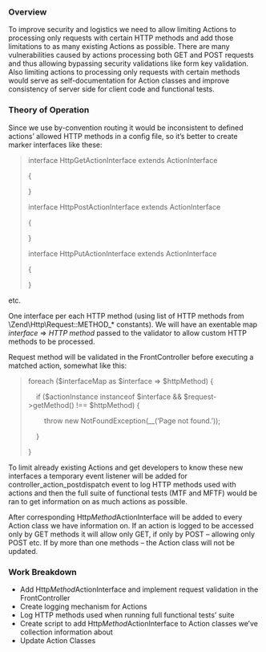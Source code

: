 ### Overview

To improve security and logistics we need to allow limiting Actions to processing only requests with certain HTTP methods and add those limitations to as many existing Actions as possible.
There are many vulnerabilities caused by actions processing both GET and POST requests and thus allowing bypassing security validations like form key validation. Also limiting actions to processing only requests with certain methods would serve as self-documentation for Action classes and improve consistency of server side for client code and functional tests.

### Theory of Operation

Since we use by-convention routing it would be inconsistent to defined actions’ allowed HTTP methods in a config file, so it’s better to create marker interfaces like these:

>interface HttpGetActionInterface extends ActionInterface
>
>{
>
>}
>
>
>interface HttpPostActionInterface extends ActionInterface
>
>{
>
>}
>
>
>interface HttpPutActionInterface extends ActionInterface
>
>{
>
>}

etc.

One interface per each HTTP method (using list of HTTP methods from \Zend\Http\Request::METHOD_* constants). We will have an exentable map *interface* => *HTTP method* passed to the validator to allow custom HTTP methods to be processed.

Request method will be validated in the FrontController before executing a matched action, somewhat like this:

>foreach ($interfaceMap as $interface => $httpMethod) {
>
>&nbsp;&nbsp;&nbsp;&nbsp;if ($actionInstance instanceof $interface && $request->getMethod() !== $httpMethod) {
>
>&nbsp;&nbsp;&nbsp;&nbsp;&nbsp;&nbsp;&nbsp;&nbsp;throw new NotFoundException(__(‘Page not found.’));
>
>&nbsp;&nbsp;&nbsp;&nbsp;}
>
>}

 
To limit already existing Actions and get developers to know these new interfaces a temporary event listener will be added for controller_action_postdispatch event to log HTTP methods used with actions and then the full suite of functional tests (MTF and MFTF) would be ran to get information on as much actions as possible.

After corresponding Http*Method*ActionInterface will be added to every Action class we have information on. If an action is logged to be accessed only by GET methods it will allow only GET, if only by POST – allowing only POST etc. If by more than one methods – the Action class will not be updated.

### Work Breakdown
 * Add Http*Method*ActionInterface and implement request validation in the FrontController
 * Create logging mechanism for Actions
 * Log HTTP methods used when running full functional tests’ suite
 * Create script to add Http*Method*ActionInterface to Action classes we’ve collection information about
 * Update Action Classes
